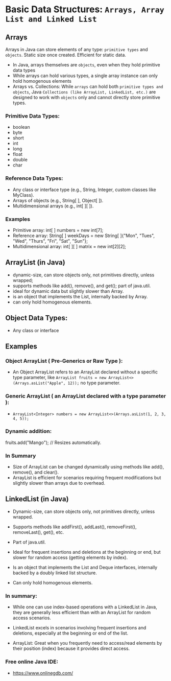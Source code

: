 
# Basic Data Structures: `Arrays, Array List and Linked List` 

## Arrays 
Arrays in Java can store elements of any type: 
`primitive types` and `objects`. 
Static size once created. Efficient for static data.

* In Java, arrays themselves are `objects`, even when they hold primitive data types
* While arrays can hold various types, a single array instance can only hold homogenous elements
* Arrays vs. Collections: While `arrays` can hold both `primitive types and objects`, 
Java `Collections (like ArrayList, LinkedList, etc.)` 
are designed to work with `objects` only and cannot 
directly store primitive types.

### Primitive Data Types:
* boolean
* byte
* short
* int
* long
* float
* double
* char

### Reference Data Types:
* Any class or interface type (e.g., String, Integer, custom classes like MyClass).
* Arrays of objects (e.g., String[ ], Object[ ]).
* Multidimensional arrays (e.g., int[ ][ ]).

### Examples
* Primitive array: int[ ] numbers = new int[7];
* Reference array: String[ ] weekDays = new String[ ]{"Mon", "Tues", "Wed", "Thurs", "Fri", "Sat", "Sun"};
* Multidimensional array: int[ ][ ] matrix = new int[2][2];

## ArrayList (in Java)
* dynamic-size, can store objects only, not primitives directly, unless wrapped;  
* supports methods like add(), remove(), and get(); 
part of java.util. 
* ideal for dynamic data but slightly slower than Array.
* is an object that implements the List,
  internally backed by Array.
* can only hold homogenous elements.

## Object Data Types:
* Any class or interface

## Examples
### Object ArrayList ( Pre-Generics or Raw Type ): 
* An Object ArrayList refers to an ArrayList declared without a specific type parameter, like 
 `ArrayList fruits = new ArrayList<>(Arrays.asList("Apple", 12));` no type parameter.
### Generic ArrayList ( an ArrayList declared with a type parameter ):
* `ArrayList<Integer> numbers = new ArrayList<>(Arrays.asList(1, 2, 3, 4, 5));`
### Dynamic addition: 
fruits.add("Mango"); // Resizes automatically.
### In Summary
* Size of ArrayList can be changed dynamically using methods like add(), remove(), and clear().
* ArrayList is efficient for scenarios requiring frequent modifications but slightly slower than arrays due to overhead.

## LinkedList (in Java)
* Dynamic-size, can store objects only, not primitives directly, unless wrapped.

* Supports methods like addFirst(), addLast(), removeFirst(), removeLast(), get(), etc.

* Part of java.util.

* Ideal for frequent insertions and deletions at the beginning or end, but slower for random access (getting elements by index).

* Is an object that implements the List and Deque interfaces, internally backed by a doubly linked list structure.

* Can only hold homogenous elements.

### In summary:

* While one can use index-based operations with a LinkedList in Java, they are generally less efficient than with an ArrayList for random access scenarios.
  
*  LinkedList excels in scenarios involving frequent insertions and deletions, especially at the beginning or end of the list.

* ArrayList: Great when you frequently need to access/read elements by their position (index) because it provides direct access.
  
### Free online Java IDE: 
* https://www.onlinegdb.com/
